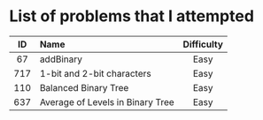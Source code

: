 # List of problems that I attempted
| ID | Name | Difficulty | 
|:-------------:|:-------------|:-----:|
| 67 | addBinary | Easy |
| 717 | 1-bit and 2-bit characters | Easy |
| 110 | Balanced Binary Tree | Easy |
| 637 | Average of Levels in Binary Tree | Easy |

